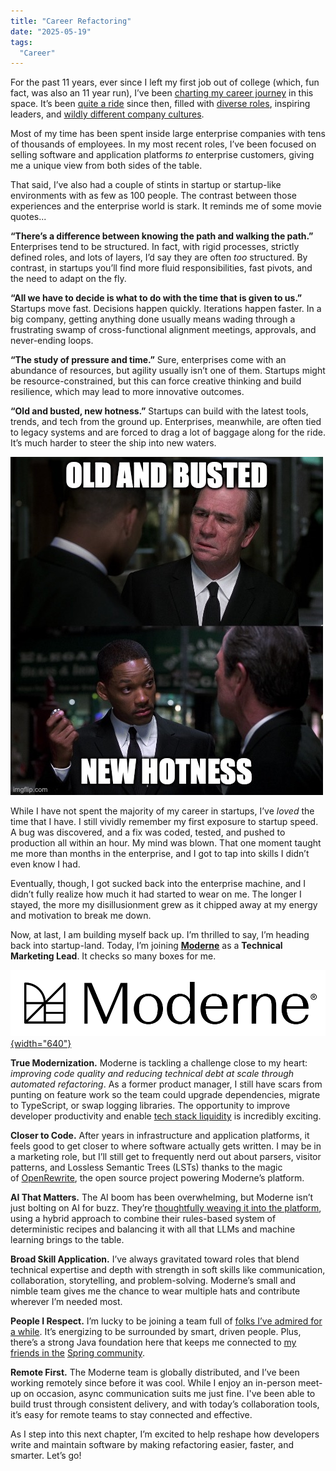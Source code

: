 ```yaml
---
title: "Career Refactoring"
date: "2025-05-19"
tags: 
  "Career"
---
```


For the past 11 years, ever since I left my first job out of college (which, fun fact, was also an 11 year run), I’ve been [charting my career journey](https://www.bryanfriedman.com/blog/11-years-later/) in this space. It’s been [quite a ride](https://www.bryanfriedman.com/blog/a-hybrid-career/) since then, filled with [diverse roles](https://www.bryanfriedman.com/blog/being-a-product-manager/), inspiring leaders, and [wildly different company cultures](https://www.bryanfriedman.com/blog/5-things-id-tell-my-enterprise-it-self/).

Most of my time has been spent inside large enterprise companies with tens of thousands of employees. In my most recent roles, I’ve been focused on selling software and application platforms _to_ enterprise customers, giving me a unique view from both sides of the table.

That said, I’ve also had a couple of stints in startup or startup-like environments with as few as 100 people. The contrast between those experiences and the enterprise world is stark. It reminds me of some movie quotes...

**“There’s a difference between knowing the path and walking the path.”**
Enterprises tend to be structured. In fact, with rigid processes, strictly defined roles, and lots of layers, I’d say they are often _too_ structured. By contrast, in startups you’ll find more fluid responsibilities, fast pivots, and the need to adapt on the fly.

**“All we have to decide is what to do with the time that is given to us.”**
Startups move fast. Decisions happen quickly. Iterations happen faster. In a big company, getting anything done usually means wading through a frustrating swamp of cross-functional alignment meetings, approvals, and never-ending loops.

**“The study of pressure and time.”**
Sure, enterprises come with an abundance of resources, but agility usually isn’t one of them. Startups might be resource-constrained, but this can force creative thinking and build resilience, which may lead to more innovative outcomes.

**“Old and busted, new hotness.”**
Startups can build with the latest tools, trends, and tech from the ground up. Enterprises, meanwhile, are often tied to legacy systems and are forced to drag a lot of baggage along for the ride. It’s much harder to steer the ship into new waters.

![Old and busted, new hotness.](images/old-busted-new-hotness.jpg)

While I have not spent the majority of my career in startups, I’ve _loved_ the time that I have. I still vividly remember my first exposure to startup speed. A bug was discovered, and a fix was coded, tested, and pushed to production all within an hour. My mind was blown. That one moment taught me more than months in the enterprise, and I got to tap into skills I didn’t even know I had.

Eventually, though, I got sucked back into the enterprise machine, and I didn’t fully realize how much it had started to wear on me. The longer I stayed, the more my disillusionment grew as it chipped away at my energy and motivation to break me down.

Now, at last, I am building myself back up. I’m thrilled to say, I’m heading back into startup-land. Today, I’m joining [**Moderne**](https://www.moderne.ai) as a **Technical Marketing Lead**. It checks so many boxes for me.

[![Moderne](images/moderne-logo.png){width="640"}](http://www.moderne.ai)

**True Modernization.** Moderne is tackling a challenge close to my heart: _improving code quality and reducing technical debt at scale through automated refactoring_. As a former product manager, I still have scars from punting on feature work so the team could upgrade dependencies, migrate to TypeScript, or swap logging libraries. The opportunity to improve developer productivity and enable [tech stack liquidity](https://www.moderne.ai/content-library/automate-software-modernization-to-accelerate-business) is incredibly exciting.

**Closer to Code.** After years in infrastructure and application platforms, it feels good to get closer to where software actually gets written. I may be in a marketing role, but I’ll still get to frequently nerd out about parsers, visitor patterns, and Lossless Semantic Trees (LSTs) thanks to the magic of [OpenRewrite](https://github.com/openrewrite/rewrite), the open source project powering Moderne’s platform.

**AI That Matters.** The AI boom has been overwhelming, but Moderne isn’t just bolting on AI for buzz. They’re [thoughtfully weaving it into the platform](https://www.moderne.ai/blog/introducing-moderne-multi-repo-ai-agent-for-transforming-code-at-scale), using a hybrid approach to combine their rules-based system of deterministic recipes and balancing it with all that LLMs and machine learning brings to the table.

**Broad Skill Application.** I’ve always gravitated toward roles that blend technical expertise and depth with strength in soft skills like communication, collaboration, storytelling, and problem-solving. Moderne’s small and nimble team gives me the chance to wear multiple hats and contribute wherever I’m needed most.

**People I Respect.** I’m lucky to be joining a team full of [folks I’ve admired for a while](https://www.bryanfriedman.com/blog/springone-platform-2018-lets-get-technical/). It’s energizing to be surrounded by smart, driven people. Plus, there’s a strong Java foundation here that keeps me connected to  [my friends in the](https://www.vmware.com/docs/advocates) [Spring community](https://spring.io/authors).

**Remote First.** The Moderne team is globally distributed, and I’ve been working remotely since before it was cool. While I enjoy an in-person meet-up on occasion, async communication suits me just fine. I've been able to build trust through consistent delivery, and with today’s collaboration tools, it’s easy for remote teams to stay connected and effective.

As I step into this next chapter, I’m excited to help reshape how developers write and maintain software by making refactoring easier, faster, and smarter. Let’s go!